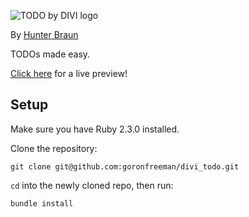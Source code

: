 ![TODO by DIVI logo](http://i.imgur.com/g7S1dCM.png)

By [Hunter Braun](https://github.com/goronfreeman)

TODOs made easy.

[Click here](todo-by-divi.herokuapp.com)  for a live preview!

## Setup

Make sure you have Ruby 2.3.0 installed.

Clone the repository:

```console
git clone git@github.com:goronfreeman/divi_todo.git
```

`cd` into the newly cloned repo, then run:

```console
bundle install
```

